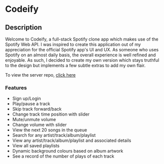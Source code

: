 # Codeify

## Description

Welcome to Codeify, a full-stack Spotify clone app which makes use of the Spotify Web API. I was inspired to create this application out of my appreciation for the official Spotify app's UI and UX. As someone who uses Spotify on an almost daily basis, the overall experience is well refined and enjoyable. As such, I decided to create my own version which stays truthful to the design but implements a few subtle extras to add my own flair.

To view the server repo, [click here](https://github.com/Satokii/spoti-server)

### Features

- Sign up/Login
- Play/pause a track
- Skip track forward/back
- Change track time position with slider
- Mute/unmute volume
- Change volume with slider
- View the next 20 songs in the queue
- Search for any artist/track/album/playlist
- View any artist/track/album/playlist and associated details
- View all saved playlists
- Dynamic background colours based on album artwork
- See a record of the number of plays of each track
